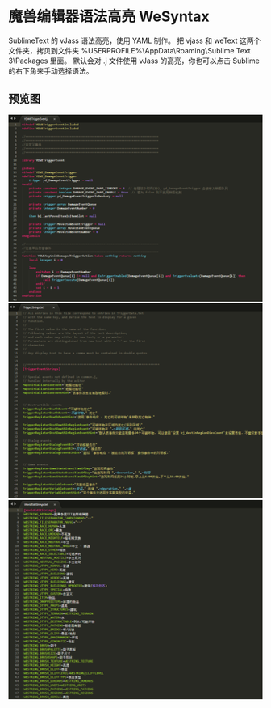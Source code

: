 # 魔兽编辑器语法高亮 WeSyntax
SublimeText 的 vJass 语法高亮，使用 YAML 制作。
把 vjass 和 weText 这两个文件夹，拷贝到文件夹 %USERPROFILE%\AppData\Roaming\Sublime Text 3\Packages 里面。
默认会对 .j 文件使用 vJass 的高亮，你也可以点击 Sublime 的右下角来手动选择语法。

## 预览图
![vJass](https://raw.githubusercontent.com/yefq/WeSyntax/master/_images/vJass.png)
![TriggerString](https://raw.githubusercontent.com/yefq/WeSyntax/master/_images/TriggerString.png)
![WorldEditString](https://raw.githubusercontent.com/yefq/WeSyntax/master/_images/WorldEditString.png)
